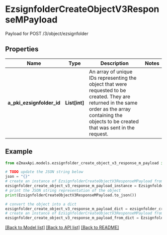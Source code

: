 # EzsignfolderCreateObjectV3ResponseMPayload

Payload for POST /3/object/ezsignfolder

## Properties

Name | Type | Description | Notes
------------ | ------------- | ------------- | -------------
**a_pki_ezsignfolder_id** | **List[int]** | An array of unique IDs representing the object that were requested to be created.  They are returned in the same order as the array containing the objects to be created that was sent in the request. | 

## Example

```python
from eZmaxApi.models.ezsignfolder_create_object_v3_response_m_payload import EzsignfolderCreateObjectV3ResponseMPayload

# TODO update the JSON string below
json = "{}"
# create an instance of EzsignfolderCreateObjectV3ResponseMPayload from a JSON string
ezsignfolder_create_object_v3_response_m_payload_instance = EzsignfolderCreateObjectV3ResponseMPayload.from_json(json)
# print the JSON string representation of the object
print(EzsignfolderCreateObjectV3ResponseMPayload.to_json())

# convert the object into a dict
ezsignfolder_create_object_v3_response_m_payload_dict = ezsignfolder_create_object_v3_response_m_payload_instance.to_dict()
# create an instance of EzsignfolderCreateObjectV3ResponseMPayload from a dict
ezsignfolder_create_object_v3_response_m_payload_from_dict = EzsignfolderCreateObjectV3ResponseMPayload.from_dict(ezsignfolder_create_object_v3_response_m_payload_dict)
```
[[Back to Model list]](../README.md#documentation-for-models) [[Back to API list]](../README.md#documentation-for-api-endpoints) [[Back to README]](../README.md)


